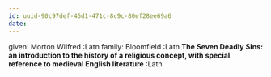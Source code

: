 ```yaml
---
id: uuid-90c97def-46d1-471c-8c9c-80ef28ee69a6
date: 
---
```


given: Morton Wilfred :Latn
family: Bloomfield :Latn
**The Seven Deadly Sins: an introduction to the history of a religious concept, with special reference to medieval English literature** :Latn